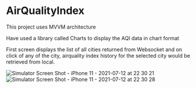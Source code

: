 # AirQualityIndex

This project uses MVVM architecture

Have used a library called Charts to display the AQI data in chart format

First screen displays the list of all cities returned from Websocket and on click of any of the city, airquality index history for the selected city would be retrieved from local. 

![Simulator Screen Shot - iPhone 11 - 2021-07-12 at 22 30 21](https://user-images.githubusercontent.com/63134628/125327488-cb2cab80-e360-11eb-9f9f-37b093be0e5d.png)
![Simulator Screen Shot - iPhone 11 - 2021-07-12 at 22 30 28](https://user-images.githubusercontent.com/63134628/125327679-fdd6a400-e360-11eb-81af-2045f88c09bc.png)
